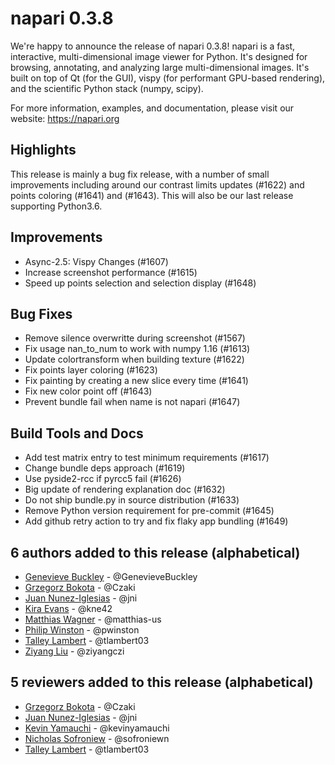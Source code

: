 # napari 0.3.8

We're happy to announce the release of napari 0.3.8!
napari is a fast, interactive, multi-dimensional image viewer for Python.
It's designed for browsing, annotating, and analyzing large multi-dimensional
images. It's built on top of Qt (for the GUI), vispy (for performant GPU-based
rendering), and the scientific Python stack (numpy, scipy).

For more information, examples, and documentation, please visit our website:
https://napari.org


## Highlights
This release is mainly a bug fix release, with a number of small improvements
including around our contrast limits updates (#1622) and points coloring (#1641)
and (#1643). This will also be our last release supporting Python3.6.


## Improvements
- Async-2.5: Vispy Changes (#1607)
- Increase screenshot performance (#1615)
- Speed up points selection and selection display (#1648)

## Bug Fixes
- Remove silence overwritte during screenshot (#1567)
- Fix usage nan_to_num to work with numpy 1.16 (#1613)
- Update colortransform when building texture (#1622)
- Fix points layer coloring (#1623)
- Fix painting by creating a new slice every time (#1641)
- Fix new color point off (#1643)
- Prevent bundle fail when name is not napari (#1647)


## Build Tools and Docs
- Add test matrix entry to test minimum requirements (#1617)
- Change bundle deps approach (#1619)
- Use pyside2-rcc if pyrcc5 fail (#1626)
- Big update of rendering explanation doc (#1632)
- Do not ship bundle.py in source distribution (#1633)
- Remove Python version requirement for pre-commit (#1645)
- Add github retry action to try and fix flaky app bundling (#1649)


## 6 authors added to this release (alphabetical)

- [Genevieve Buckley](https://github.com/napari/napari/commits?author=GenevieveBuckley) - @GenevieveBuckley
- [Grzegorz Bokota](https://github.com/napari/napari/commits?author=Czaki) - @Czaki
- [Juan Nunez-Iglesias](https://github.com/napari/napari/commits?author=jni) - @jni
- [Kira Evans](https://github.com/napari/napari/commits?author=kne42) - @kne42
- [Matthias Wagner](https://github.com/napari/napari/commits?author=matthias-us) - @matthias-us
- [Philip Winston](https://github.com/napari/napari/commits?author=pwinston) - @pwinston
- [Talley Lambert](https://github.com/napari/napari/commits?author=tlambert03) - @tlambert03
- [Ziyang Liu](https://github.com/napari/napari/commits?author=ziyangczi) - @ziyangczi


## 5 reviewers added to this release (alphabetical)

- [Grzegorz Bokota](https://github.com/napari/napari/commits?author=Czaki) - @Czaki
- [Juan Nunez-Iglesias](https://github.com/napari/napari/commits?author=jni) - @jni
- [Kevin Yamauchi](https://github.com/napari/napari/commits?author=kevinyamauchi) - @kevinyamauchi
- [Nicholas Sofroniew](https://github.com/napari/napari/commits?author=sofroniewn) - @sofroniewn
- [Talley Lambert](https://github.com/napari/napari/commits?author=tlambert03) - @tlambert03
